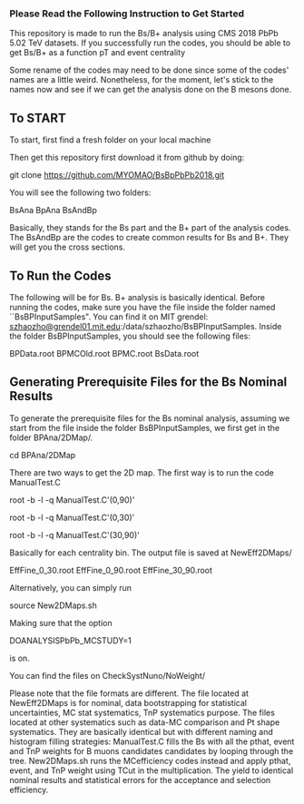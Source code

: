 ### Please Read the Following Instruction to Get Started ###

This repository is made to run the Bs/B+ analysis using CMS 2018 PbPb 5.02 TeV datasets. If you successfully run the codes, you should be able to get Bs/B+ as a function pT and event centrality

Some rename of the codes may need to be done since some of the codes' names are a little weird. Nonetheless, for the moment, let's stick to the names now and see if we can get the analysis done on the B mesons done.  

## To START ##

To start, first find a fresh folder on your local machine

Then get this repository first download it from github by doing:

git clone https://github.com/MYOMAO/BsBpPbPb2018.git

You will see the following two folders:

BsAna BpAna BsAndBp

Basically, they stands for the Bs part and the B+ part of the analysis codes. The BsAndBp are the codes to create common results for Bs and B+. They will get you the cross sections. 


## To Run the Codes ##

The following will be for Bs. B+ analysis is basically identical. Before running the codes, make sure you have the file inside the folder named ``BsBPInputSamples". You can find it on MIT grendel: szhaozho@grendel01.mit.edu:/data/szhaozho/BsBPInputSamples. Inside the folder BsBPInputSamples, you should see the following files:

BPData.root  BPMCOld.root  BPMC.root  BsData.root

## Generating Prerequisite Files for the Bs Nominal Results ##

To generate the prerequisite files for the Bs nominal analysis, assuming we start from the file inside the folder BsBPInputSamples, we first get in the folder BPAna/2DMap/. 

cd BPAna/2DMap

There are two ways to get the 2D map. The first way is to run the code ManualTest.C

root -b -l -q ManualTest.C'(0,90)'

root -b -l -q ManualTest.C'(0,30)'

root -b -l -q ManualTest.C'(30,90)'

Basically for each centrality bin. The output file is saved at NewEff2DMaps/

EffFine_0_30.root  EffFine_0_90.root EffFine_30_90.root

Alternatively, you can simply run 

source New2DMaps.sh


Making sure that the option


DOANALYSISPbPb_MCSTUDY=1 

is on.

You can find the files on CheckSystNuno/NoWeight/

Please note that the file formats are different. The file located at NewEff2DMaps is for nominal, data bootstrapping for statistical uncertainties, MC stat systematics, TnP systematics purpose. The files located at other systematics such as data-MC comparison and Pt shape systematics. They are basically identical but with different naming and histogram filling strategies: ManualTest.C fills the Bs with all the pthat, event and TnP weights for B muons candidates candidates by looping through the tree. New2DMaps.sh runs the MCefficiency codes instead and apply pthat, event, and TnP weight using TCut in the multiplication. The yield to identical nominal results and statistical errors for the acceptance and selection efficiency. 

